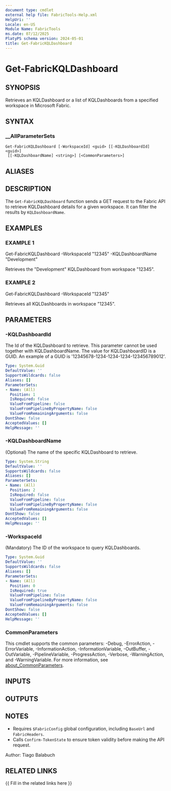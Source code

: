 ```yaml
---
document type: cmdlet
external help file: FabricTools-Help.xml
HelpUri: ''
Locale: en-US
Module Name: FabricTools
ms.date: 07/12/2025
PlatyPS schema version: 2024-05-01
title: Get-FabricKQLDashboard
---
```


# Get-FabricKQLDashboard

## SYNOPSIS

Retrieves an KQLDashboard or a list of KQLDashboards from a specified workspace in Microsoft Fabric.

## SYNTAX

### __AllParameterSets

```
Get-FabricKQLDashboard [-WorkspaceId] <guid> [[-KQLDashboardId] <guid>]
 [[-KQLDashboardName] <string>] [<CommonParameters>]
```

## ALIASES

## DESCRIPTION

The `Get-FabricKQLDashboard` function sends a GET request to the Fabric API to retrieve KQLDashboard details for a given workspace.
It can filter the results by `KQLDashboardName`.

## EXAMPLES

### EXAMPLE 1

Get-FabricKQLDashboard -WorkspaceId "12345" -KQLDashboardName "Development"

Retrieves the "Development" KQLDashboard from workspace "12345".

### EXAMPLE 2

Get-FabricKQLDashboard -WorkspaceId "12345"

Retrieves all KQLDashboards in workspace "12345".

## PARAMETERS

### -KQLDashboardId

The Id of the KQLDashboard to retrieve.
This parameter cannot be used together with KQLDashboardName.
The value for KQLDashboardID is a GUID.
An example of a GUID is '12345678-1234-1234-1234-123456789012'.

```yaml
Type: System.Guid
DefaultValue: ''
SupportsWildcards: false
Aliases: []
ParameterSets:
- Name: (All)
  Position: 1
  IsRequired: false
  ValueFromPipeline: false
  ValueFromPipelineByPropertyName: false
  ValueFromRemainingArguments: false
DontShow: false
AcceptedValues: []
HelpMessage: ''
```

### -KQLDashboardName

(Optional) The name of the specific KQLDashboard to retrieve.

```yaml
Type: System.String
DefaultValue: ''
SupportsWildcards: false
Aliases: []
ParameterSets:
- Name: (All)
  Position: 2
  IsRequired: false
  ValueFromPipeline: false
  ValueFromPipelineByPropertyName: false
  ValueFromRemainingArguments: false
DontShow: false
AcceptedValues: []
HelpMessage: ''
```

### -WorkspaceId

(Mandatory) The ID of the workspace to query KQLDashboards.

```yaml
Type: System.Guid
DefaultValue: ''
SupportsWildcards: false
Aliases: []
ParameterSets:
- Name: (All)
  Position: 0
  IsRequired: true
  ValueFromPipeline: false
  ValueFromPipelineByPropertyName: false
  ValueFromRemainingArguments: false
DontShow: false
AcceptedValues: []
HelpMessage: ''
```

### CommonParameters

This cmdlet supports the common parameters: -Debug, -ErrorAction, -ErrorVariable,
-InformationAction, -InformationVariable, -OutBuffer, -OutVariable, -PipelineVariable,
-ProgressAction, -Verbose, -WarningAction, and -WarningVariable. For more information, see
[about_CommonParameters](https://go.microsoft.com/fwlink/?LinkID=113216).

## INPUTS

## OUTPUTS

## NOTES

- Requires `$FabricConfig` global configuration, including `BaseUrl` and `FabricHeaders`.
- Calls `Confirm-TokenState` to ensure token validity before making the API request.

Author: Tiago Balabuch

## RELATED LINKS

{{ Fill in the related links here }}

